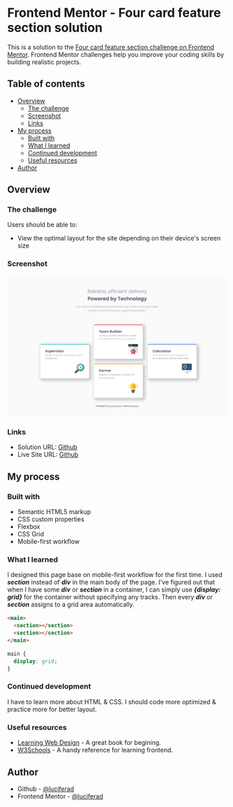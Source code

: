 # Frontend Mentor - Four card feature section solution

This is a solution to the [Four card feature section challenge on Frontend Mentor](https://www.frontendmentor.io/challenges/four-card-feature-section-weK1eFYK). Frontend Mentor challenges help you improve your coding skills by building realistic projects. 

## Table of contents

- [Overview](#overview)
  - [The challenge](#the-challenge)
  - [Screenshot](#screenshot)
  - [Links](#links)
- [My process](#my-process)
  - [Built with](#built-with)
  - [What I learned](#what-i-learned)
  - [Continued development](#continued-development)
  - [Useful resources](#useful-resources)
- [Author](#author)

## Overview

### The challenge

Users should be able to:

- View the optimal layout for the site depending on their device's screen size

### Screenshot

![](design/four-card-desktop.png)

### Links

- Solution URL: [Github](https://github.com/luciferad/four-card-feature-section-master.git)
- Live Site URL: [Github](https://luciferad.github.io/four-card-feature-section-master)

## My process

### Built with

- Semantic HTML5 markup
- CSS custom properties
- Flexbox
- CSS Grid
- Mobile-first workflow

### What I learned

I designed this page base on mobile-first workflow for the first time. I used **_section_** instead of **_div_** in the main body of the page.
I've figured out that when I have some **_div_** or **_section_** in a container, I can simply use **_{display: grid}_** for the container without specifying any tracks. Then every **_div_** or **_section_** assigns to a grid area automatically.

```html
<main>
  <section></section>
  <section></section>
</main>
```
```css
main {
  display: grid;
}
```

### Continued development

I have to learn more about HTML & CSS. I should code more optimized & practice more for better layout.

### Useful resources

- [Learning Web Design](https://www.amazon.com/Learning-Web-Design-Beginners-JavaScript/dp/1491960205) - A great book for begining.
- [W3Schools](https://www.w3schools.com/) - A handy reference for learning frontend.

## Author

- Github - [@luciferad](https://github.com/luciferad)
- Frontend Mentor - [@luciferad](https://www.frontendmentor.io/profile/luciferad)